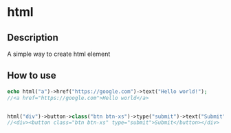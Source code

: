 # html

## Description
A simple way to create html element

## How to use
```php
echo html("a")->href("https://google.com")->text("Hello world!");
//<a href="https://google.com">Hello world</a>


html("div")->button->class("btn btn-xs")->type("submit")->text("Submit");
//<div><button class="btn btn-xs" type="submit">Submit</button></div>
```




